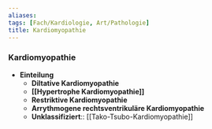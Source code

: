 ```yaml
---
aliases: 
tags: [Fach/Kardiologie, Art/Pathologie]
title: Kardiomyopathie
---
```

### Kardiomyopathie
- **Einteilung**
	- **Diltative Kardiomyopathie**
	- **[[Hypertrophe Kardiomyopathie]]**
	- **Restriktive Kardiomyopathie**
	- **Arrythmogene rechtsventrikuläre Kardiomyopathie**
	- **Unklassifiziert**:: [[Tako-Tsubo-Kardiomyopathie]]